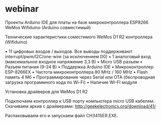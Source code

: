 # webinar
Проекты Arduino IDE для платы на базе микроконтроллера ESP8266 WeMos Wifiduino (Arduino совместимый)

Технические характеристики соместимого WeMos D1 R2 контроллера (Wifiduino)

• 11 цифровых входов / выходов. Все выводы поддерживают interrupt/pwm/I2C/one-wire (за исключением D0)
• 1 аналоговый вход (максимальное входное напряжение 3,3 В)
• Micro USB разъем
• Разъем питания (9-24 В)
• Поддержка Arduino IDE
• Микроконтроллер ESP-8266EX
• Частота микроконтроллера 80 MHz / 160 MHz
• Flash память 4 Мб
• Программирование через Serial или OTA (беспроводная загрузка программного кода по Wi-Fi)
• Наличие WI-FI модуля

Установка драйверов для WeMos D1 R2

Подключаем контроллер к USB порту компьютера micro USB кабелем.
Скачиваем архив с драйверами:
http://geekelectronics.org/download/41/

Распаковываем его и запускаем файл CH341SER.EXE.
